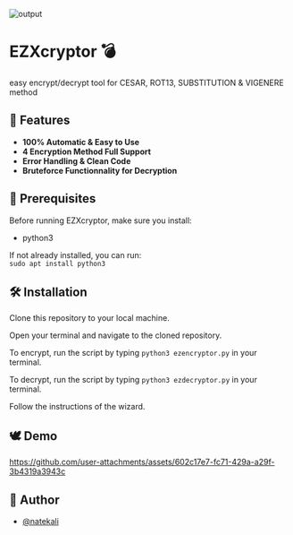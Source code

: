 ![output](https://github.com/user-attachments/assets/444ed2cd-df17-4c38-80f0-270ae2200703)  

# EZXcryptor 💣
easy encrypt/decrypt tool for CESAR, ROT13, SUBSTITUTION & VIGENERE method

## 🦈 Features
* **100% Automatic & Easy to Use**
* **4 Encryption Method Full Support**
* **Error Handling & Clean Code**
* **Bruteforce Functionnality for Decryption**
 
## 📂 Prerequisites
Before running EZXcryptor, make sure you install:
* python3

If not already installed, you can run:  
`sudo apt install python3`

## 🛠️ Installation

Clone this repository to your local machine.

Open your terminal and navigate to the cloned repository.

To encrypt, run the script by typing `python3 ezencryptor.py` in your terminal. 

To decrypt, run the script by typing `python3 ezdecryptor.py` in your terminal. 

Follow the instructions of the wizard.

## 🕊️ Demo
https://github.com/user-attachments/assets/602c17e7-fc71-429a-a29f-3b4319a3943c

## 💼 Author
* [@natekali](https://github.com/natekali)
